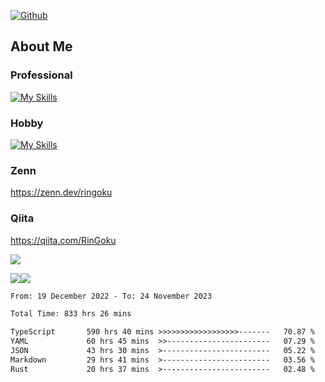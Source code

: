 [![Github](https://img.shields.io/github/followers/skyt-a?label=Follow&style=social)](https://github.com/skyt-a)

## About Me
### Professional
[![My Skills](https://skillicons.dev/icons?i=react,ts,js,nodejs,java,graphql,firebase,githubactions&theme=light)](https://skillicons.dev)
### Hobby
[![My Skills](https://skillicons.dev/icons?i=unity,rust,py&theme=light)](https://skillicons.dev)

### Zenn
https://zenn.dev/ringoku
### Qiita
https://qiita.com/RinGoku


![](https://github-profile-summary-cards.vercel.app/api/cards/profile-details?username=skyt-a&theme=default)

![](https://github-profile-summary-cards.vercel.app/api/cards/repos-per-language?username=skyt-a&theme=default)![](https://github-profile-summary-cards.vercel.app/api/cards/stats?username=RinGoku&theme=default)

<!--START_SECTION:waka-->

```txt
From: 19 December 2022 - To: 24 November 2023

Total Time: 833 hrs 26 mins

TypeScript       590 hrs 40 mins >>>>>>>>>>>>>>>>>>-------   70.87 %
YAML             60 hrs 45 mins  >>-----------------------   07.29 %
JSON             43 hrs 30 mins  >------------------------   05.22 %
Markdown         29 hrs 41 mins  >------------------------   03.56 %
Rust             20 hrs 37 mins  >------------------------   02.48 %
```

<!--END_SECTION:waka-->
